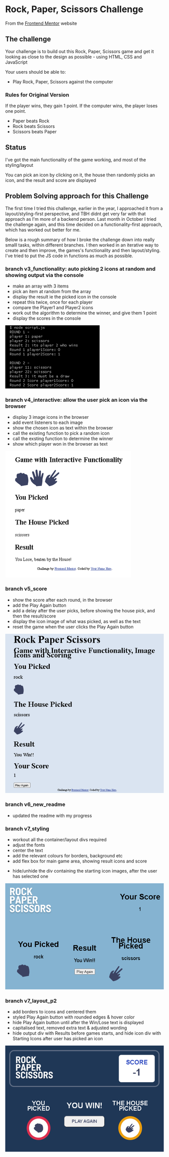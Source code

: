 # Rock, Paper, Scissors Challenge

From the [Frontend Mentor](https://www.frontendmentor.io) website

## The challenge

Your challenge is to build out this Rock, Paper, Scissors game and get it looking as close to the design as possible - using HTML, CSS and JavaScript

Your users should be able to:
- Play Rock, Paper, Scissors against the computer

### Rules for Original Version

If the player wins, they gain 1 point. If the computer wins, the player loses one point.

- Paper beats Rock
- Rock beats Scissors
- Scissors beats Paper

## Status
I've got the main functionality of the game working, and most of the styling/layout

You can pick an icon by clicking on it, the house then randomly picks an icon, and the result and score are displayed

## Problem Solving approach for this Challenge
The first time I tried this challenge, earlier in the year, I approached it from a layout/styling-first perspective, and TBH didnt get very far with that approach as I'm more of a backend person. Last month in October I tried the challenge again, and this time decided on a functionality-first approach, which has worked out better for me. 

Below is a rough summary of how I broke the challenge down into really smalll tasks, within different branches. I then worked in an iterative way to create and then improve, the games's functionality and then layout/styling. I've tried to put the JS code in functions as much as possible.

### branch v3_functionality: auto picking 2 icons at random and showing output via the console
- make an array with 3 items
- pick an item at random from the array
- display the result ie the picked icon in the console
- repeat this twice, once for each player
- compare the Player1 and Player2 icons
- work out the algorithm to determine the winner, and give them 1 point
- display the scores in the console

![Image of Game from Branch v3](/screenshots/rock_v3.png)

### branch v4_interactive: allow the user pick an icon via the browser
- display 3 image icons in the browser
- add event listeners to each image
- show the chosen icon as text within the browser
- call the existing function to pick a random icon
- call the exsting function to determine the winner
- show which player won in the browser as text

![Image of Game from Branch v4](/screenshots/rock_v4.png)

### branch v5_score
- show the score after each round, in the browser
- add the Play Again button
- add a delay after the user picks, before showing the house pick, and then the result/score
- display the icon image of what was picked, as well as the text
- reset the game when the user clicks the Play Again button <!-- is this button actually working? -->

![Image of Game from Branch v5](/screenshots/rock_v5.png)

### branch v6_new_readme
- updated the readme with my progress

### branch v7_styling
- workout all the container/layout divs required
- adjust the fonts
- center the text
- add the relevant colours for borders, background etc
- add flex box for main game area, showing result icons and score
<!-- - add borders to icons and center them / add bordrer around title?  -->
- hide/unhide the div containing the starting icon images, after the user has selected one
<!-- - rest the game when the user clicks the Play Again button? IS this in v5 or v7? -->

![Image of Game from Branch v7](/screenshots/rock_v7.png)

### branch v7_layout_p2
- add borders to icons and centered them
- styled Play Again button with rounded edges & hover color 
- hide Play Again button until after the Win/Lose text is displayed
- capitalised text, removed extra text & adjusted wording
- hide output div with Results before games starts, and hide icon div with Starting Icons after user has picked an icon

![Image of Game from Branch v7 part 2](/screenshots/rock_v7p2.png)